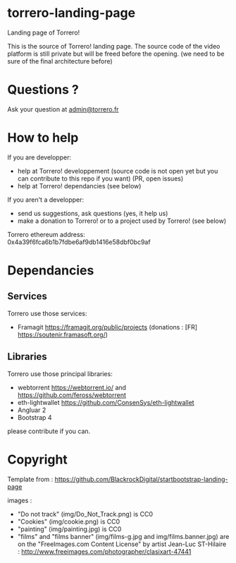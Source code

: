 # torrero-landing-page
Landing page of Torrero!


This is the source of Torrero! landing page.
The source code of the video platform is still private but will be freed before the opening. (we need to be sure of the final architecture before)

# Questions ?

Ask your question at admin@torrero.fr

# How to help

If you are developper:
 * help at Torrero! developpement (source code is not open yet but you can contribute to this repo if you want) (PR, open issues)
 * help at Torrero! dependancies (see below)

If you aren't a developper:
 * send us suggestions, ask questions (yes, it help us)
 * make a donation to Torrero! or to a project used by Torrero! (see below)

Torrero ethereum address: 0x4a39f6fca6b1b7fdbe6af9db1416e58dbf0bc9af

# Dependancies

## Services

Torrero use those services:
 * Framagit https://framagit.org/public/projects (donations : [FR] https://soutenir.framasoft.org/)

## Libraries

Torrero use those principal libraries:
 * webtorrent https://webtorrent.io/ and https://github.com/feross/webtorrent
 * eth-lightwallet https://github.com/ConsenSys/eth-lightwallet
 * Angluar 2
 * Bootstrap 4

please contribute if you can.


# Copyright

Template from : https://github.com/BlackrockDigital/startbootstrap-landing-page

images : 
 * "Do not track" (img/Do_Not_Track.png) is CC0
 * "Cookies" (img/cookie.png) is CC0
 * "painting" (img/painting.jpg) is CC0
 * "films" and "films banner" (img/films-g.jpg and img/films.banner.jpg) are on the "FreeImages.com Content License" by artist Jean-Luc ST-Hilaire : http://www.freeimages.com/photographer/clasixart-47441 
